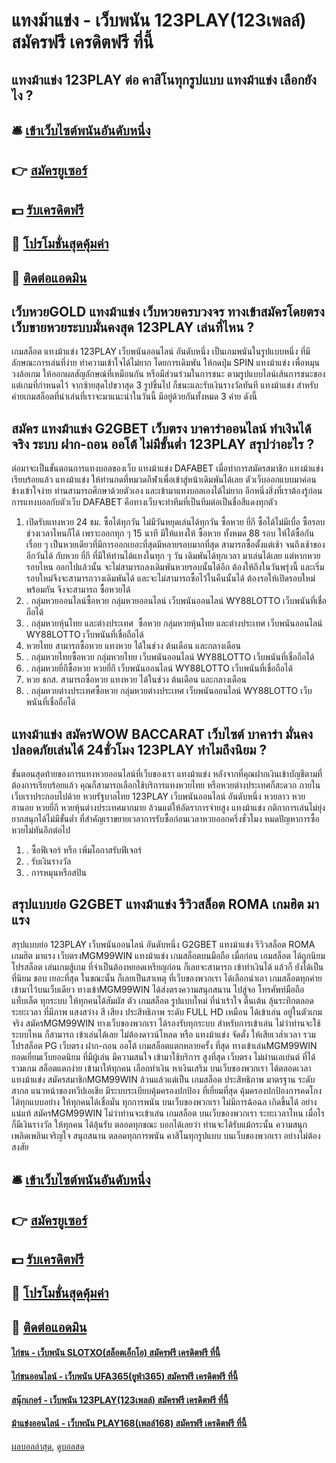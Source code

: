 # แทงม้าแข่ง - เว็บพนัน 123PLAY(123เพลล์) สมัครฟรี เครดิตฟรี ที่นี้
## แทงม้าแข่ง 123PLAY ต่อ คาสิโนทุกรูปแบบ แทงม้าแข่ง เลือกยังไง ?

## 🛎 [เข้าเว็บไซต์พนันอันดับหนึ่ง](https://bit.ly/3SdLNi2)
## 👉 [สมัครยูเซอร์](https://bit.ly/3SdLNi2)
## 💵 [รับเครดิตฟรี](https://bit.ly/3dyRKHj)
## 👑 [โปรโมชั่นสุดคุ้มค่า](https://bit.ly/3dyRKHj)
## 📱 [ติดต่อแอดมิน](https://bit.ly/3dyRKHj)

## เว็บหวยGOLD แทงม้าแข่ง เว็บหวยครบวงจร ทางเข้าสมัครโดยตรง เว็บขายหวยระบบมั่นคงสุด 123PLAY เล่นที่ไหน ?
เกมสล็อต แทงม้าแข่ง 123PLAY เว็บพนันออนไลน์ อันดับหนึ่ง เป็นเกมพนันในรูปแบบหนึ่ง ที่มีลักษณะการเล่นที่ง่าย ทำความเข้าใจได้ไม่ยาก โดยการเดิมพัน ให้กดปุ่ม SPIN แทงม้าแข่ง เพื่อหมุนวงล้อเกม ให้ออกผลสัญลักษณ์ที่เหมือนกัน หรือมีส่วนร่วมในการชนะ ตามรูปแบบไลน์เส้นการชนะของแต่เกมที่กำหนดไว้ จากซ้ายสุดไปขวาสุด 3 รูปขึ้นไป ก็ชนะและรับเงินรางวัลทันที แทงม้าแข่ง สำหรับค่ายเกมสล็อตที่น่าเล่นที่เราจะมาแนะนำในวันนี้ มีอยู่ด้วยกันทั้งหมด 3 ค่าย ดังนี้

## สมัคร แทงม้าแข่ง G2GBET เว็บตรง บาคาร่าออนไลน์ ทำเงินได้จริง ระบบ ฝาก-ถอน ออโต้ ไม่มีขั้นต่ำ 123PLAY สรุปว่าอะไร ?
ต่อมาจะเป็นขั้นตอนการแทงบอลของเว็บ แทงม้าแข่ง DAFABET เมื่อทำการสมัครสมาชิก แทงม้าแข่ง เรียบร้อยแล้ว แทงม้าแข่ง ให้ท่านกดที่หมวดกีฬาเพื่อเข้าสู่หน้าเดิมพันได้เลย ตัวเว็บออกแบบมาค่อนข้างเข้าใจง่าย ท่านสามารถศึกษาด้วยตัวเอง และเข้ามาแทงบอลเองได้ไม่ยาก อีกหนึ่งสิ่งที่เราต้องรู้ก่อนการแทงบอลกับตัวเว็บ DAFABET คือทางเว็บจะทำทีมที่เป็นทีมต่อเป็นชื่อสีแดงทุกตัว
1. เปิดรับแทงหวย 24 ชม. ซื้อได้ทุกวัน ไม่มีวันหยุดเล่นได้ทุกวัน ซื้อหวย ยี่กี ซื้อได้ไม่มีเบื่อ ซื้อรอบช่วงเวลาไหนก็ได้ เพราะออกทุก ๆ 15 นาที มีให้แทงให้ ซื้อหวย ทั้งหมด 88 รอบ ให้ได้ซื้อกันเรื่อย ๆ เป็นหวยเดียวที่มีการออกเยอะที่สุดมีหลายรอบมากที่สุด สามารถซื้อตั้งแต่เช้า จนถึงเช้าของอีกวันได้ กับหวย ยี่กี ที่มีให้ท่านได้แทงในทุก ๆ วัน เดิมพันได้ทุกเวลา มาเล่นได้เลย แต่หากหวยรอบไหน ออกไปแล้วนั้น จะไม่สามารถลงเดิมพันหวยรอบนั้นได้อีก ต้องให้ถึงในวันพรุ่งนี้ และเริ่มรอบใหม่จึงจะสามารถวางเดิมพันได้ และจะไม่สามารถซื้อไว้ในคืนนั้นได้ ต้องรอให้เปิดรอบใหม่พร้อมกัน จึงจะสามารถ ซื้อหวยได้
2. . กลุ่มหวยออนไลน์ซื้อหวย กลุ่มหวยออนไลน์ เว็บพนันออนไลน์ WY88LOTTO เว็บพนันที่เชื่อถือได้
3. . กลุ่มหวยหุ้นไทย และต่างประเทศ  ซื้อหวย กลุ่มหวยหุ้นไทย และต่างประเทศ เว็บพนันออนไลน์ WY88LOTTO เว็บพนันที่เชื่อถือได้
4. หวยไทย สามารถซื้อหวย แทงหวย ได้ในช่วง ต้นเดือน และกลางเดือน
5. . กลุ่มหวยไทยซื้อหวย กลุ่มหวยไทย เว็บพนันออนไลน์ WY88LOTTO เว็บพนันที่เชื่อถือได้
6. . กลุ่มหวยยี่กีซื้อหวย หวยยี่กี เว็บพนันออนไลน์ WY88LOTTO เว็บพนันที่เชื่อถือได้
7. หวย ธกส. สามารถซื้อหวย แทงหวย ได้ในช่วง ต้นเดือน และกลางเดือน
8. . กลุ่มหวยต่างประเทศซื้อหวย กลุ่มหวยต่างประเทศ เว็บพนันออนไลน์ WY88LOTTO เว็บพนันที่เชื่อถือได้

## แทงม้าแข่ง สมัครWOW BACCARAT เว็บไซต์ บาคาร่า มั่นคง ปลอดภัยเล่นได้ 24ชั่วโมง 123PLAY ทำไมถึงนิยม ?
ขั้นตอนสุดท้ายของการแทงหวยออนไลน์ที่เว็บของเรา แทงม้าแข่ง หลังจากที่คุณฝากเงินเข้าบัญชีตามที่ต้องการเรียบร้อยแล้ว คุณก็สามารถเลือกใช้บริการแทงหวยไทย หรือหวยต่างประเทศก็สะดวก ภายในเว็บเราประกอบไปด้วย หวยรัฐบาลไทย 123PLAY เว็บพนันออนไลน์ อันดับหนึ่ง หวยลาว หวยฮานอย หวยยี่กี หวยหุ้นต่างประเทศมากมาย ล้วนแต่ให้อัตราการจ่ายสูง แทงม้าแข่ง กติกาการเล่นไม่ยุ่งยากสนุกได้ไม่มีขั้นต่ำ ที่สำคัญเราขยายเวลาการรับซื้อก่อนเวลาหวยออกครึ่งชั่วโมง หมดปัญหาการซื้อหวยไม่ทันอีกต่อไป
1. . ซื้อฟีเจอร์ หรือ เพิ่มโอกาสรับฟีเจอร์
2. . รับเงินรางวัล
3. . การหมุนหรือสปิน

## สรุปแบบย่อ G2GBET แทงม้าแข่ง รีวิวสล็อต ROMA เกมฮิต มาแรง
สรุปแบบย่อ 123PLAY เว็บพนันออนไลน์ อันดับหนึ่ง G2GBET แทงม้าแข่ง รีวิวสล็อต ROMA เกมฮิต มาแรง เว็บตรงMGM99WIN แทงม้าแข่ง เกมสล็อตบนมือถือ เมื่อก่อน เกมสล็อต ได้ถูกนิยม โปรสล็อต เล่นเกมสู้เกม ที่จำเป็นต้องหยอดเหรียญก่อน ก็เลยจะสามารถ เข้าทำเงินได้ แล้วก็ ยังได้เป็น ที่นิยม ชอบ เยอะที่สุด ในขณะนั้น ก็เลยเป็นสาเหตุ ที่เว็บของพวกเรา ได้เลือกนำเอา เกมสล็อตทุกค่าย เข้ามาไว้บนเว็บเดียว ทางเข้าMGM99WIN ได้ส่งตรงความสนุกสนาน ไปสู่จอ โทรศัพท์มือถือ แท็บเล็ต ทุกระบบ ให้ทุกคนได้สัมผัส ตัว เกมสล็อต รูปแบบใหม่ ที่น่าเร้าใจ ตื่นเต้น ลุ้นระทึกตลอดระยะเวลา ที่มีภาพ แสงสว่าง สี เสียง ประสิทธิภาพ ระดับ FULL HD เหมือน ได้เข้าเล่น อยู่ในตัวเกมจริง สมัครMGM99WIN ทางเว็บของพวกเรา ได้รองรับทุกระบบ สำหรับการเข้าเล่น ไม่ว่าท่านจะใช้ ระบบไหน ก็สามารถ เข้าเล่นได้เลย ไม่ต้องดาวน์โหลด หรือ แทงม้าแข่ง จัดตั้ง ให้เสียเวล่ำเวลา
รวมโปรสล็อต PG เว็บตรง ฝาก-ถอน ออโต้ เกมสล็อตแตกหลายครั้ง ที่สุด ทางเข้าเล่นMGM99WIN ยอดเยี่ยมเว็บยอดนิยม ที่มีผู้เล่น มีความสนใจ เข้ามาใช้บริการ สูงที่สุด เว็บตรง ไม่ผ่านเอเย่นต์ ที่ได้รวมเกม สล็อตแตกง่าย เข้ามาให้ทุกคน เลือกทำเงิน หาเงินเสริม บนเว็บของพวกเรา ได้ตลอดเวลา แทงม้าแข่ง สมัครสมาชิกMGM99WIN ล้วนแล้วแต่เป็น เกมสล็อต ประสิทธิภาพ มาตรฐาน ระดับสากล แนวหน้าของทวีปเอเชีย มีระบบระเบียบคุ้มครองปกป้อง ที่เยี่ยมที่สุด คุ้มครองปกป้องการคดโกง ได้ทุกแบบอย่าง ให้ทุกคนได้เชื่อมั่น ทุกการพนัน บนเว็บของพวกเรา ไม่มีการฉ้อฉล เกิดขึ้นได้ อย่างแน่แท้ สมัครMGM99WIN ไม่ว่าท่านจะเข้าเล่น เกมสล็อต บนเว็บของพวกเรา ระยะเวลาไหน เมื่อไร ก็มีเงินรางวัล ให้ทุกคน ได้ลุ้นรับ ตลอดทุกขณะ บอกได้เลยว่า ท่านจะได้รับแม้กระนั้น ความสนุก เพลิดเพลินเจริญใจ สนุกสนาน ตลอดทุกการพนัน คาสิโนทุกรูปแบบ บนเว็บของพวกเรา อย่างไม่ต้องสงสัย

## 🛎 [เข้าเว็บไซต์พนันอันดับหนึ่ง](https://bit.ly/3SdLNi2)
## 👉 [สมัครยูเซอร์](https://bit.ly/3SdLNi2)
## 💵 [รับเครดิตฟรี](https://bit.ly/3dyRKHj)
## 👑 [โปรโมชั่นสุดคุ้มค่า](https://bit.ly/3dyRKHj)
## 📱 [ติดต่อแอดมิน](https://bit.ly/3dyRKHj)

#### [ไก่ชน - เว็บพนัน SLOTXO(สล็อตเอ็กโอ) สมัครฟรี เครดิตฟรี ที่นี้](https://atom.io/themes/ไก่ชน%20-%20เว็บพนัน%20slotxo(สล็อตเอ็กโอ)%20สมัครฟรี%20เครดิตฟรี%20ที่นี้)
#### [ไก่ชนออนไลน์ - เว็บพนัน UFA365(ยูฟ่า365) สมัครฟรี เครดิตฟรี ที่นี้](https://atom.io/themes/ไก่ชนออนไลน์%20-%20เว็บพนัน%20ufa365(ยูฟ่า365)%20สมัครฟรี%20เครดิตฟรี%20ที่นี้)
#### [สนุ๊กเกอร์ - เว็บพนัน 123PLAY(123เพลล์) สมัครฟรี เครดิตฟรี ที่นี้](https://atom.io/themes/สนุ๊กเกอร์%20-%20เว็บพนัน%20123play(123เพลล์)%20สมัครฟรี%20เครดิตฟรี%20ที่นี้)
#### [ม้าแข่งออนไลน์ - เว็บพนัน PLAY168(เพลล์168) สมัครฟรี เครดิตฟรี ที่นี้](https://atom.io/themes/ม้าแข่งออนไลน์%20-%20เว็บพนัน%20play168(เพลล์168)%20สมัครฟรี%20เครดิตฟรี%20ที่นี้)

[ผลบอลล่าสุด](https://siamsport.tv "ผลบอลล่าสุด"), [ดูบอลสด](https://siamsport.tv/ดูบอลสด "ดูบอลสด")